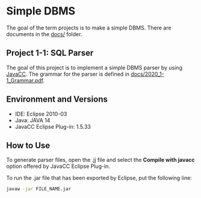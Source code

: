 # Simple DBMS
The goal of the term projects is to make a simple DBMS. There are documents in the [docs/](https://github.com/hyunjinjeong/snu-db-2020/blob/master/docs/) folder.

## Project 1-1: SQL Parser
The goal of this project is to implement a simple DBMS parser by using [JavaCC](https://javacc.github.io/javacc/). The grammar for the parser is defined in [docs/2020_1-1_Grammar.pdf](https://github.com/hyunjinjeong/snu-db-2020/blob/master/docs/2020_1-1_Grammar.pdf).

## Environment and Versions
* IDE: Eclipse 2010-03
* Java: JAVA 14
* JavaCC Eclipse Plug-in: 1.5.33

## How to Use
To generate parser files, open the .jj file and select the **Compile with javacc** option offered by JavaCC Eclipse Plug-in.

To run the .jar file that has been exported by Eclipse, put the following line:

```bash
javaw -jar FILE_NAME.jar
```
